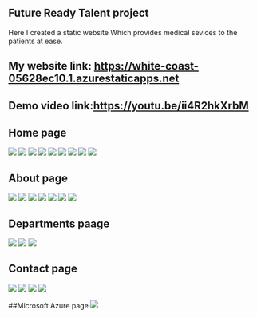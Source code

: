 ## Future Ready Talent project
Here I created a static website Which provides medical sevices to the patients at ease.

## My website link: https://white-coast-05628ec10.1.azurestaticapps.net

## Demo video link:https://youtu.be/ii4R2hkXrbM

## Home page
![](Screenshots/Screenshot%20(3).png)
![](Screenshots/Screenshot%20(4).png)
![](Screenshots/Screenshot%20(5).png)
![](Screenshots/Screenshot%20(6).png)
![](Screenshots/Screenshot%20(7).png)
![](Screenshots/Screenshot%20(8).png)
![](Screenshots/Screenshot%20(9).png)
![](Screenshots/Screenshot%20(10).png)
![](Screenshots/Screenshot%20(11).png)


## About page
![](Screenshots/Screenshot%20(12).png)
![](Screenshots/Screenshot%20(13).png)
![](Screenshots/Screenshot%20(14).png)
![](Screenshots/Screenshot%20(15).png)
![](Screenshots/Screenshot%20(16).png)
![](Screenshots/Screenshot%20(17).png)
![](Screenshots/Screenshot%20(18).png)

## Departments paage
![](Screenshots/Screenshot%20(19).png)
![](Screenshots/Screenshot%20(20).png)
![](Screenshots/Screenshot%20(21).png)

## Contact page
![](Screenshots/Screenshot%20(22).png)
![](Screenshots/Screenshot%20(23).png)
![](Screenshots/Screenshot%20(24).png)
![](Screenshots/Screenshot%20(25).png)

##Microsoft Azure page
![](Screenshots/Screenshot%20(26).png)

